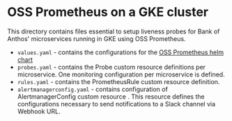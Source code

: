# OSS Prometheus on a GKE cluster

This directory contains files essential to setup liveness probes for Bank of Anthos' microservices running in GKE using OSS Prometheus.

* `values.yaml` - contains the configurations for the [OSS Prometheus helm chart](https://github.com/bitnami/charts/tree/main/bitnami/kube-prometheus)
* `probes.yaml` - contains the Probe custom resource definitions per microservice. One monitoring configuration per microservice is defined.
* `rules.yaml` - contains the PrometheusRule custom resource definition.
* `alertmanagerconfig.yaml` - contains configuration of AlertmanagerConfig custom resource . This resource defines the configurations necessary to send notifications to a Slack channel via Webhook URL.
